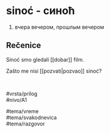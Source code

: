# sinoć - синоћ

1. вчера вечером, прошлым вечером

## Rečenice

Sinoć smo gledali [[dobar]] film.

Zašto me nisi [[pozvati|pozvao]] sinoć?

<br>

#vrsta/prilog  
#nivo/A1  

#tema/vreme  
#tema/svakodnevica  
#tema/razgovor  
